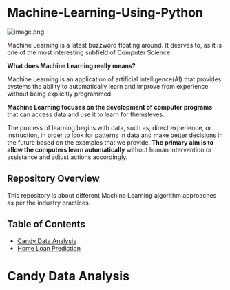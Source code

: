 # Machine-Learning-Using-Python

![image.png](https://imarticus.org/wp-content/uploads/2018/07/machine-learning.png)

Machine Learning is a latest buzzword floating around. It desrves to, as it is one of the most interesting subfield of Computer Science.

__What does Machine Learning really means?__

Machine Learning is an application of artificial intelligence(AI) that provides systems the ability to automatically learn and improve from experience without being explicitly programmed.

__Machine Learning focuses on the development of computer programs__ that can access data and use it to learn for themsleves.

The process of learning begins with data, such as, direct experience, or instruction, in order to look for patterns in data and make better decisions in the future based on the examples that we provide. __The primary aim is to allow the computers learn automatically__ without human intervention or assistance and adjust actions accordingly. 


## Repository Overview
This repository is about different Machine Learning algorithm approaches as per the industry practices.

## Table of Contents
- [Candy Data Analysis](#section1)<br>
- [Home Loan Prediction](#section2)<br>


<a id=section1></a>
# Candy Data Analysis

